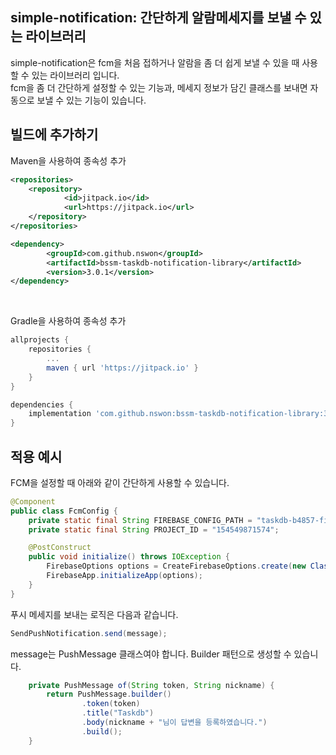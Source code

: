 ## simple-notification: 간단하게 알람메세지를 보낼 수 있는 라이브러리
simple-notification은 fcm을 처음 접하거나 알람을 좀 더 쉽게 보낼 수 있을 때 사용할 수 있는 라이브러리 입니다. <br>
fcm을 좀 더 간단하게 설정할 수 있는 기능과, 메세지 정보가 담긴 클래스를 보내면 자동으로 보낼 수 있는 기능이 있습니다. 

## 빌드에 추가하기

Maven을 사용하여 종속성 추가
```xml
<repositories>
	<repository>
		    <id>jitpack.io</id>
		    <url>https://jitpack.io</url>
	</repository>
</repositories>
```
```xml
<dependency>
	    <groupId>com.github.nswon</groupId>
	    <artifactId>bssm-taskdb-notification-library</artifactId>
	    <version>3.0.1</version>
</dependency>
```
<br>

Gradle을 사용하여 종속성 추가
```gradle
allprojects {
	repositories {
		...
		maven { url 'https://jitpack.io' }
	}
}
```

```gradle
dependencies {
	implementation 'com.github.nswon:bssm-taskdb-notification-library:3.0.1'
}
```

## 적용 예시

FCM을 설정할 때 아래와 같이 간단하게 사용할 수 있습니다.
```java
@Component
public class FcmConfig {
    private static final String FIREBASE_CONFIG_PATH = "taskdb-b4857-firebase-adminsdk-bbv2u-ff04edbe81.json";
    private static final String PROJECT_ID = "154549871574";

    @PostConstruct
    public void initialize() throws IOException {
        FirebaseOptions options = CreateFirebaseOptions.create(new ClassPathResource(FIREBASE_CONFIG_PATH).getInputStream(), PROJECT_ID);
        FirebaseApp.initializeApp(options);
    }
}
```

푸시 메세지를 보내는 로직은 다음과 같습니다.
```java
SendPushNotification.send(message);
```

message는 PushMessage 클래스여야 합니다. Builder 패턴으로 생성할 수 있습니다.
```java
    private PushMessage of(String token, String nickname) {
        return PushMessage.builder()
                .token(token)
                .title("Taskdb")
                .body(nickname + "님이 답변을 등록하였습니다.")
                .build();
    }
```
